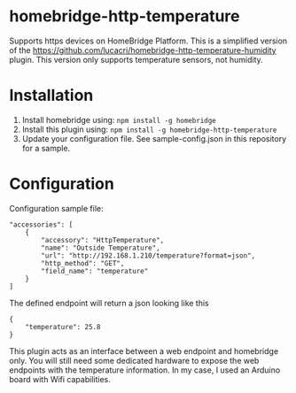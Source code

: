 # homebridge-http-temperature

Supports https devices on HomeBridge Platform.
This is a simplified version of the https://github.com/lucacri/homebridge-http-temperature-humidity plugin.
This version only supports temperature sensors, not humidity.

# Installation

1. Install homebridge using: ```npm install -g homebridge```
2. Install this plugin using: ```npm install -g homebridge-http-temperature```
3. Update your configuration file. See sample-config.json in this repository for a sample.

# Configuration


Configuration sample file:

 ```
 "accessories": [
     {
         "accessory": "HttpTemperature",
         "name": "Outside Temperature",
         "url": "http://192.168.1.210/temperature?format=json",
         "http_method": "GET",
         "field_name": "temperature"
     }
 ]

```


The defined endpoint will return a json looking like this
```
{
	"temperature": 25.8
}
```


This plugin acts as an interface between a web endpoint and homebridge only. You will still need some dedicated hardware to expose the web endpoints with the temperature information. In my case, I used an Arduino board with Wifi capabilities.
